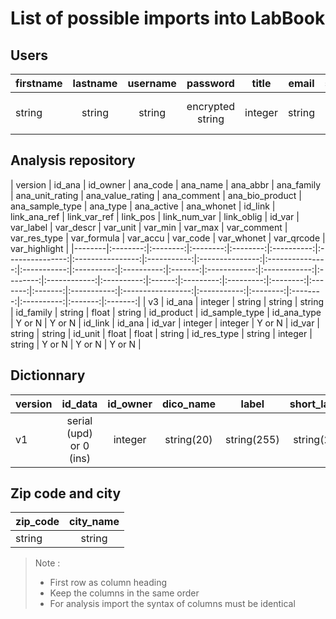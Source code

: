 # List of possible imports into LabBook

## Users
| firstname | lastname | username  | password         | title   | email   | status  | locale | cps_id  | rpps   | phone  | initial | birth      | address | position | cv     | diploma | formation | darrived   | deval      | section         | comment | side_account       | role    | version |
|-----------|:--------:|:---------:|:----------------:|:-------:|:-------:|:-------:|:------:|:-------:|:------:|:------:|:-------:|:----------:|:-------:|:--------:|:------:|:-------:|:---------:|:----------:|:----------:|:---------------:|:-------:|:------------------:|:-------:|:-------:|
| string    | string   | string    | encrypted string | integer | string  | A or D  | string | string  | string | string | string  | yyyy-mm-dd | string  | string   | string | string  | string    | yyyy-mm-dd | yyyy-mm-dd | 0 or id_section | string  | 0 or id_prescriber | string  | v2      |


## Analysis repository
| version | id_ana | id_owner | ana_code | ana_name | ana_abbr | ana_family | ana_unit_rating | ana_value_rating | ana_comment | ana_bio_product | ana_sample_type | ana_type  | ana_active | ana_whonet | id_link | link_ana_ref | link_var_ref | link_pos | link_num_var | link_oblig | id_var | var_label | var_descr | var_unit | var_min | var_max | var_comment | var_res_type | var_formula | var_accu | var_code | var_whonet | var_qrcode | var_highlight |
|--------|:--------:|:--------:|:--------:|:--------:|:----------:|:---------------:|:----------------:|:-----------:|:---------------:|:---------------:|:-----------:|:----------:|:----------:|:-------:|:------------:|:------------:|:--------:|:------------:|:----------:|:------:|:---------:|:---------:|:--------:|:-------:|:-------:|:-----------:|:-----------------:|:-----------:|:--------:|:--------:|:----------:|:-------:|:-------:|
| v3 | id_ana | integer  | string   | string   | string   | id_family  | string          | float            | string      | id_product      | id_sample_type  | id_ana_type | Y or N     | Y or N     | id_link  | id_ana      | id_var       | integer  | integer      | Y or N     | id_var | string    | string    | id_unit  | float   | float   | string      | id_res_type  | string      | integer  | string   | Y or N     | Y or N     | Y or N     |

## Dictionnary
| version | id_data                 | id_owner | dico_name  | label       | short_label | position | code       | dico_descr | dict_formatting |
|---------|:-----------------------:|:--------:|:----------:|:-----------:|:-----------:|:--------:|:----------:|:----------:|:---------------:|
| v1      | serial (upd) or 0 (ins) | integer  | string(20) | string(255) | string(20)  | integer  | string(10) | text       | Y or N          |

## Zip code and city
| zip_code | city_name |
|----------|:---------:|
| string   | string    |


> Note :
>
> - First row as column heading
> - Keep the columns in the same order
> - For analysis import the syntax of columns must be identical
